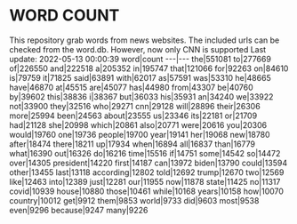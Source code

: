 # WORD COUNT
This repository grab words from news websites. The included urls can be checked from the word.db.
However, now only CNN is supported
Last update: 2022-05-13 00:00:39
word|count
---|---
the|551081
to|277669
of|226550
and|222518
a|205352
in|195747
that|121066
for|92263
on|84610
is|79759
it|71825
said|63891
with|62017
as|57591
was|53310
he|48665
have|46870
at|45515
are|45077
has|44980
from|43307
be|40760
by|39602
this|38836
i|38367
but|36033
his|35931
an|34240
we|33922
not|33900
they|32516
who|29271
cnn|29128
will|28896
their|26306
more|25994
been|24563
about|23555
us|23346
its|22181
or|21709
had|21128
she|20998
which|20861
also|20771
were|20616
you|20306
would|19760
one|19736
people|19700
year|19141
her|19068
new|18780
after|18474
there|18211
up|17934
when|16894
all|16837
than|16779
what|16390
out|16326
do|16216
time|15516
if|14751
some|14542
so|14472
over|14305
president|14220
first|14187
can|13972
biden|13790
could|13594
other|13455
last|13118
according|12802
told|12692
trump|12670
two|12569
like|12463
into|12389
just|12281
our|11955
now|11878
state|11425
no|11317
covid|10939
house|10880
those|10461
while|10168
years|10158
how|10070
country|10012
get|9912
them|9853
world|9733
did|9603
most|9538
even|9296
because|9247
many|9226
